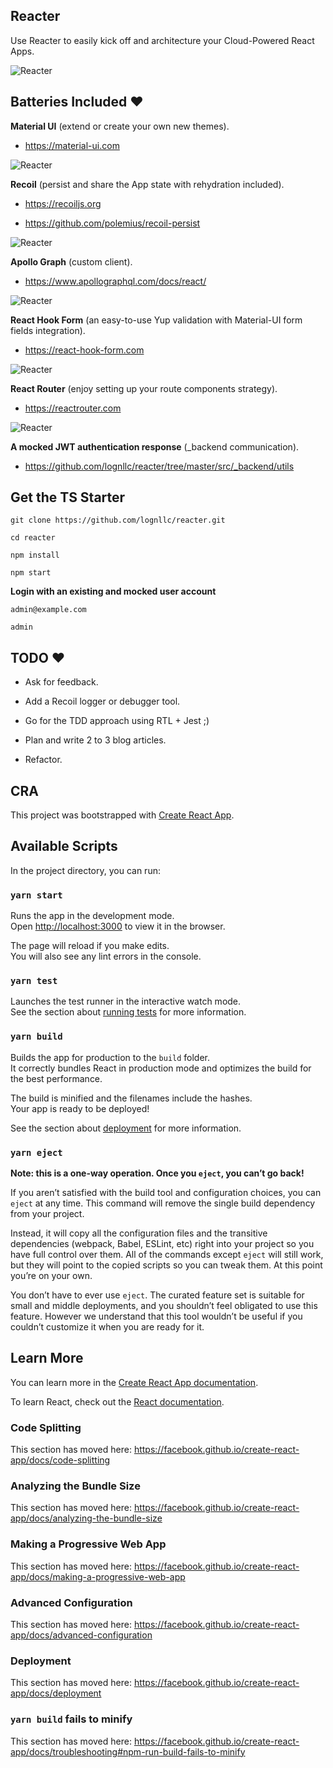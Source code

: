 ## Reacter

Use Reacter to easily kick off and architecture your Cloud-Powered React Apps.

![Reacter](./reacter.gif "Reacter")

## Batteries Included ❤️

**Material UI** (extend or create your own new themes).

- https://material-ui.com

![Reacter](./src/assets/img/logo-mui.png "Material UI")

**Recoil** (persist and share the App state with rehydration included).

- https://recoiljs.org

- https://github.com/polemius/recoil-persist

![Reacter](./src/assets/img/logo-recoil.png "Recoil")

**Apollo Graph** (custom client).

- https://www.apollographql.com/docs/react/

![Reacter](./src/assets/img/logo-apollo.png "Material UI")

**React Hook Form** (an easy-to-use Yup validation with Material-UI form fields integration).

- https://react-hook-form.com

![Reacter](./src/assets/img/logo-react-hook-form.png "React Router")

**React Router** (enjoy setting up your route components strategy).

- https://reactrouter.com

![Reacter](./src/assets/img/logo-react-router.png "React Router")

**A mocked JWT authentication response** (\_backend communication).

- https://github.com/lognllc/reacter/tree/master/src/_backend/utils

## Get the TS Starter

```
git clone https://github.com/lognllc/reacter.git

cd reacter

npm install

npm start
```

**Login with an existing and mocked user account**

```
admin@example.com

admin
```

## TODO ❤️

- Ask for feedback.

- Add a Recoil logger or debugger tool.

- Go for the TDD approach using RTL + Jest ;)

- Plan and write 2 to 3 blog articles.

- Refactor.

## CRA

This project was bootstrapped with [Create React App](https://github.com/facebook/create-react-app).

## Available Scripts

In the project directory, you can run:

### `yarn start`

Runs the app in the development mode.<br />
Open [http://localhost:3000](http://localhost:3000) to view it in the browser.

The page will reload if you make edits.<br />
You will also see any lint errors in the console.

### `yarn test`

Launches the test runner in the interactive watch mode.<br />
See the section about [running tests](https://facebook.github.io/create-react-app/docs/running-tests) for more information.

### `yarn build`

Builds the app for production to the `build` folder.<br />
It correctly bundles React in production mode and optimizes the build for the best performance.

The build is minified and the filenames include the hashes.<br />
Your app is ready to be deployed!

See the section about [deployment](https://facebook.github.io/create-react-app/docs/deployment) for more information.

### `yarn eject`

**Note: this is a one-way operation. Once you `eject`, you can’t go back!**

If you aren’t satisfied with the build tool and configuration choices, you can `eject` at any time. This command will remove the single build dependency from your project.

Instead, it will copy all the configuration files and the transitive dependencies (webpack, Babel, ESLint, etc) right into your project so you have full control over them. All of the commands except `eject` will still work, but they will point to the copied scripts so you can tweak them. At this point you’re on your own.

You don’t have to ever use `eject`. The curated feature set is suitable for small and middle deployments, and you shouldn’t feel obligated to use this feature. However we understand that this tool wouldn’t be useful if you couldn’t customize it when you are ready for it.

## Learn More

You can learn more in the [Create React App documentation](https://facebook.github.io/create-react-app/docs/getting-started).

To learn React, check out the [React documentation](https://reactjs.org/).

### Code Splitting

This section has moved here: https://facebook.github.io/create-react-app/docs/code-splitting

### Analyzing the Bundle Size

This section has moved here: https://facebook.github.io/create-react-app/docs/analyzing-the-bundle-size

### Making a Progressive Web App

This section has moved here: https://facebook.github.io/create-react-app/docs/making-a-progressive-web-app

### Advanced Configuration

This section has moved here: https://facebook.github.io/create-react-app/docs/advanced-configuration

### Deployment

This section has moved here: https://facebook.github.io/create-react-app/docs/deployment

### `yarn build` fails to minify

This section has moved here: https://facebook.github.io/create-react-app/docs/troubleshooting#npm-run-build-fails-to-minify
